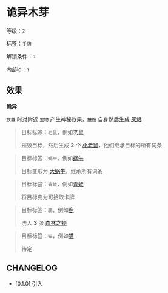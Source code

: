 # 诡异木芽

等级：`2`

标签：`手牌`

解锁条件：`?`

内部id：`?`

## 效果

**诡异**

`放置` 时对附近 `生物` 产生神秘效果，`摧毁` 自身然后生成 [灰烬](灰烬.md)
> 目标标签：`老鼠`，例如[老鼠](老鼠.md)
>
> 摧毁目标，然后生成 **2** 个 [小老鼠](小老鼠.md)，他们继承目标的所有词条

> 目标标签：`蜗牛`，例如[蜗牛](蜗牛.md)
>
> 目标变形为 [大蜗牛](大蜗牛.md)，继承所有词条

> 目标标签：`青蛙`，例如[青蛙](青蛙.md)
>
> 将目标变为可拾取卡牌

> 目标标签：`鹿`，例如[鹿](鹿.md)
>
> 洗入 **3** 张 [森林之物](../卡牌组/森林之物.md)

> 目标标签：`猫`，例如[猫](猫.md)
>
> 待定

## CHANGELOG

- [0.1.0] 引入
